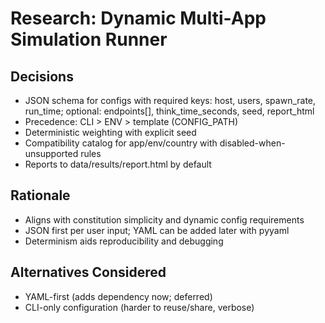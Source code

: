 # Research: Dynamic Multi-App Simulation Runner

## Decisions

- JSON schema for configs with required keys: host, users, spawn_rate, run_time; optional: endpoints[], think_time_seconds, seed, report_html
- Precedence: CLI > ENV > template (CONFIG_PATH)
- Deterministic weighting with explicit seed
- Compatibility catalog for app/env/country with disabled-when-unsupported rules
- Reports to data/results/report.html by default

## Rationale

- Aligns with constitution simplicity and dynamic config requirements
- JSON first per user input; YAML can be added later with pyyaml
- Determinism aids reproducibility and debugging

## Alternatives Considered

- YAML-first (adds dependency now; deferred)
- CLI-only configuration (harder to reuse/share, verbose)

